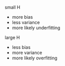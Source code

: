 small H
- more bias
- less variance
- more likely underfitting

large H
- less bias
- more variance
- more likely overfitting

